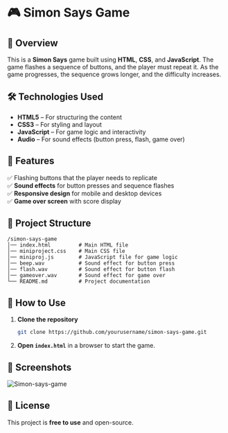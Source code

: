 # 🎮 Simon Says Game

## 📌 Overview  
This is a **Simon Says** game built using **HTML**, **CSS**, and **JavaScript**. The game flashes a sequence of buttons, and the player must repeat it. As the game progresses, the sequence grows longer, and the difficulty increases.

## 🛠️ Technologies Used  
- **HTML5** – For structuring the content  
- **CSS3** – For styling and layout  
- **JavaScript** – For game logic and interactivity  
- **Audio** – For sound effects (button press, flash, game over)

## 🎯 Features  
✅ Flashing buttons that the player needs to replicate  
✅ **Sound effects** for button presses and sequence flashes  
✅ **Responsive design** for mobile and desktop devices  
✅ **Game over screen** with score display  

## 📂 Project Structure  
```
/simon-says-game
│── index.html         # Main HTML file
│── miniproject.css    # Main CSS file
│── miniproj.js        # JavaScript file for game logic
│── beep.wav           # Sound effect for button press
│── flash.wav          # Sound effect for button flash
│── gameover.wav       # Sound effect for game over
└── README.md          # Project documentation
```

## 🚀 How to Use  
1. **Clone the repository**  
   ```bash
   git clone https://github.com/yourusername/simon-says-game.git
   ```  
2. **Open `index.html`** in a browser to start the game.

## 📸 Screenshots  
![Simon-says-game](https://github.com/user-attachments/assets/98e4568c-14ed-490c-99ce-7ad1ea6b08fe)


## 📝 License  
This project is **free to use** and open-source.

